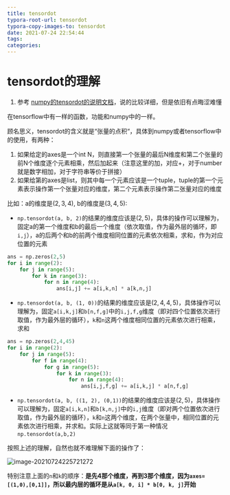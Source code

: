 ```yaml
---
title: tensordot
typora-root-url: tensordot
typora-copy-images-to: tensordot
date: 2021-07-24 22:54:44
tags:
categories:
---
```


# tensordot的理解

1. 参考 [numpy的tensordot的说明文档](https://numpy.org/doc/stable/reference/generated/numpy.tensordot.html)，说的比较详细，但是依旧有点晦涩难懂



在tensorflow中有一样的函数，功能和numpy中的一样。



顾名思义，tensordot的含义就是“张量的点积“，具体到numpy或者tensorflow中的使用，有两种：

1. 如果给定的axes是一个int N，则直接第一个张量的最后N维度和第二个张量的前N个维度逐个元素相乘，然后加起来（注意这里的加，对应+，对于number就是数字相加，对于字符串等价于拼接）
2. 如果给第的axes是list，则其中每一个元素应该是一个tuple，tuple的第一个元素表示操作第一个张量对应的维度，第二个元素表示操作第二张量对应的维度



比如：a的维度是$(2,3,4)$, b的维度是$(3,4,5)$:

* `np.tensordot(a, b, 2)`的结果的维度应该是$(2,5)$​​​，具体的操作可以理解为，固定a的第一个维度和b的最后一个维度（依次取值，作为最外层的循环，即`i,j`），a的后两个和b的前两个维度相同位置的元素依次相乘，求和，作为对应位置的元素

```python
ans = np.zeros(2,5)
for i in range(2):
	for j in range(5):
		for k in range(3):
			for n in range(4):
				ans[i,j] += a[i,k,n] * a[k,n,j]
```



* `np.tensordot(a, b, (1, 0))`的结果的维度应该是$(2,4,4,5)$​​，具体操作可以理解为，固定`a[i,k,j]`和`b[n,f,g]`中的`i,j,f,g`维度（即对四个位置依次进行取值，作为最外层的循环），`k`和`n`这两个维度相同位置的元素依次进行相乘，求和

```python
ans = np.zeros(2,4,45)
for i in range(2):
	for j in range(5):
		for f in range(4):
			for g in range(5):
                for k in range(3):
                    for n in range(4):
                        ans[i,j,f,g] += a[i,k,j] * a[n,f,g]
```



* `np.tensordot(a, b, ((1, 2), (0,1))`的结果的维度应该是$(2,5)$​​​，具体操作可以理解为，固定`a[i,k,n]`和`b[k,n,j]`中的`i,j`维度（即对两个位置依次进行取值，作为最外层的循环），`k`和`n`这两个维度，在两个张量中，相同位置的元素依次进行相乘，并求和。实际上这就等同于第一种情况`np.tensordot(a,b,2)`





按照上述的理解，自然也就不难理解下面的操作了：

![image-20210724225721272](/image-20210724225721272.png)



特别注意上面的`n`和`k`的顺序：**是先4那个维度，再到3那个维度，因为`axes=[(1,0),[0,1]]`，所以最内层的循环是从`a[k, 0, i] * b[0, k, j]`开始** 

